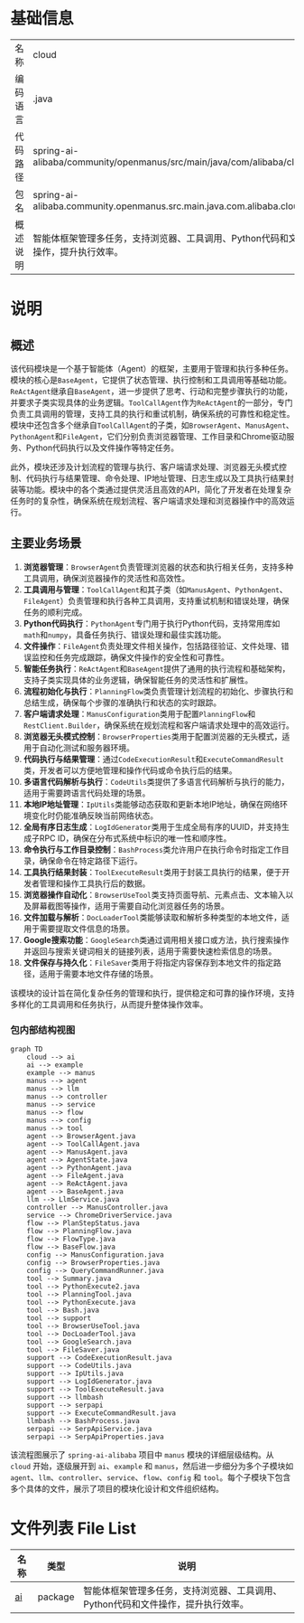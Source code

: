 # 基础信息

|      |      |
|------|------|
| 名称 | cloud |
| 编码语言 | .java |
| 代码路径 | spring-ai-alibaba/community/openmanus/src/main/java/com/alibaba/cloud |
| 包名 | spring-ai-alibaba.community.openmanus.src.main.java.com.alibaba.cloud |
| 概述说明 | 智能体框架管理多任务，支持浏览器、工具调用、Python代码和文件操作，提升执行效率。 |

# 说明

## 概述
该代码模块是一个基于智能体（Agent）的框架，主要用于管理和执行多种任务。模块的核心是`BaseAgent`，它提供了状态管理、执行控制和工具调用等基础功能。`ReActAgent`继承自`BaseAgent`，进一步提供了思考、行动和完整步骤执行的功能，并要求子类实现具体的业务逻辑。`ToolCallAgent`作为`ReActAgent`的一部分，专门负责工具调用的管理，支持工具的执行和重试机制，确保系统的可靠性和稳定性。模块中还包含多个继承自`ToolCallAgent`的子类，如`BrowserAgent`、`ManusAgent`、`PythonAgent`和`FileAgent`，它们分别负责浏览器管理、工作目录和Chrome驱动服务、Python代码执行以及文件操作等特定任务。

此外，模块还涉及计划流程的管理与执行、客户端请求处理、浏览器无头模式控制、代码执行与结果管理、命令处理、IP地址管理、日志生成以及工具执行结果封装等功能。模块中的各个类通过提供灵活且高效的API，简化了开发者在处理复杂任务时的复杂性，确保系统在规划流程、客户端请求处理和浏览器操作中的高效运行。

## 主要业务场景
1. **浏览器管理**：`BrowserAgent`负责管理浏览器的状态和执行相关任务，支持多种工具调用，确保浏览器操作的灵活性和高效性。
2. **工具调用与管理**：`ToolCallAgent`和其子类（如`ManusAgent`、`PythonAgent`、`FileAgent`）负责管理和执行各种工具调用，支持重试机制和错误处理，确保任务的顺利完成。
3. **Python代码执行**：`PythonAgent`专门用于执行Python代码，支持常用库如`math`和`numpy`，具备任务执行、错误处理和最佳实践功能。
4. **文件操作**：`FileAgent`负责处理文件相关操作，包括路径验证、文件处理、错误监控和任务完成跟踪，确保文件操作的安全性和可靠性。
5. **智能任务执行**：`ReActAgent`和`BaseAgent`提供了通用的执行流程和基础架构，支持子类实现具体的业务逻辑，确保智能任务的灵活性和扩展性。
6. **流程初始化与执行**：`PlanningFlow`类负责管理计划流程的初始化、步骤执行和总结生成，确保每个步骤的准确执行和状态的实时跟踪。
7. **客户端请求处理**：`ManusConfiguration`类用于配置`PlanningFlow`和`RestClient.Builder`，确保系统在规划流程和客户端请求处理中的高效运行。
8. **浏览器无头模式控制**：`BrowserProperties`类用于配置浏览器的无头模式，适用于自动化测试和服务器环境。
9. **代码执行与结果管理**：通过`CodeExecutionResult`和`ExecuteCommandResult`类，开发者可以方便地管理和操作代码或命令执行后的结果。
10. **多语言代码解析与执行**：`CodeUtils`类提供了多语言代码解析与执行的能力，适用于需要跨语言代码处理的场景。
11. **本地IP地址管理**：`IpUtils`类能够动态获取和更新本地IP地址，确保在网络环境变化时仍能准确反映当前网络状态。
12. **全局有序日志生成**：`LogIdGenerator`类用于生成全局有序的UUID，并支持生成子RPC ID，确保在分布式系统中标识的唯一性和顺序性。
13. **命令执行与工作目录控制**：`BashProcess`类允许用户在执行命令时指定工作目录，确保命令在特定路径下运行。
14. **工具执行结果封装**：`ToolExecuteResult`类用于封装工具执行的结果，便于开发者管理和操作工具执行后的数据。
15. **浏览器操作自动化**：`BrowserUseTool`类支持页面导航、元素点击、文本输入以及屏幕截图等操作，适用于需要自动化浏览器任务的场景。
16. **文件加载与解析**：`DocLoaderTool`类能够读取和解析多种类型的本地文件，适用于需要提取文件信息的场景。
17. **Google搜索功能**：`GoogleSearch`类通过调用相关接口或方法，执行搜索操作并返回与搜索关键词相关的链接列表，适用于需要快速检索信息的场景。
18. **文件保存与持久化**：`FileSaver`类用于将指定内容保存到本地文件的指定路径，适用于需要本地文件存储的场景。

该模块的设计旨在简化复杂任务的管理和执行，提供稳定和可靠的操作环境，支持多样化的工具调用和任务执行，从而提升整体操作效率。


### 包内部结构视图

```mermaid
graph TD
    cloud --> ai
    ai --> example
    example --> manus
    manus --> agent
    manus --> llm
    manus --> controller
    manus --> service
    manus --> flow
    manus --> config
    manus --> tool
    agent --> BrowserAgent.java
    agent --> ToolCallAgent.java
    agent --> ManusAgent.java
    agent --> AgentState.java
    agent --> PythonAgent.java
    agent --> FileAgent.java
    agent --> ReActAgent.java
    agent --> BaseAgent.java
    llm --> LlmService.java
    controller --> ManusController.java
    service --> ChromeDriverService.java
    flow --> PlanStepStatus.java
    flow --> PlanningFlow.java
    flow --> FlowType.java
    flow --> BaseFlow.java
    config --> ManusConfiguration.java
    config --> BrowserProperties.java
    config --> QueryCommandRunner.java
    tool --> Summary.java
    tool --> PythonExecute2.java
    tool --> PlanningTool.java
    tool --> PythonExecute.java
    tool --> Bash.java
    tool --> support
    tool --> BrowserUseTool.java
    tool --> DocLoaderTool.java
    tool --> GoogleSearch.java
    tool --> FileSaver.java
    support --> CodeExecutionResult.java
    support --> CodeUtils.java
    support --> IpUtils.java
    support --> LogIdGenerator.java
    support --> ToolExecuteResult.java
    support --> llmbash
    support --> serpapi
    support --> ExecuteCommandResult.java
    llmbash --> BashProcess.java
    serpapi --> SerpApiService.java
    serpapi --> SerpApiProperties.java
```

该流程图展示了 `spring-ai-alibaba` 项目中 `manus` 模块的详细层级结构。从 `cloud` 开始，逐级展开到 `ai`、`example` 和 `manus`，然后进一步细分为多个子模块如 `agent`、`llm`、`controller`、`service`、`flow`、`config` 和 `tool`。每个子模块下包含多个具体的文件，展示了项目的模块化设计和文件组织结构。

# 文件列表 File List

| 名称   | 类型  | 说明 |
|-------|------|-------------|
| [ai](ai/_module.md) | package | 智能体框架管理多任务，支持浏览器、工具调用、Python代码和文件操作，提升执行效率。 |


